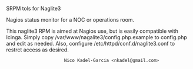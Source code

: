 SRPM tols for Naglite3

Nagios status monitor for a NOC or operations room.

This naglite3 RPM is aimed at Nagios use, but is easily compatible
with Icinga. Simply copy /var/www/nagalite3/config.php.example to
config.php and edit as needed. Also, configure
/etc/httpd/conf.d/naglite3.conf to restrct access as desired.

                          Nico Kadel-Garcia <nkadel@gmail.com>